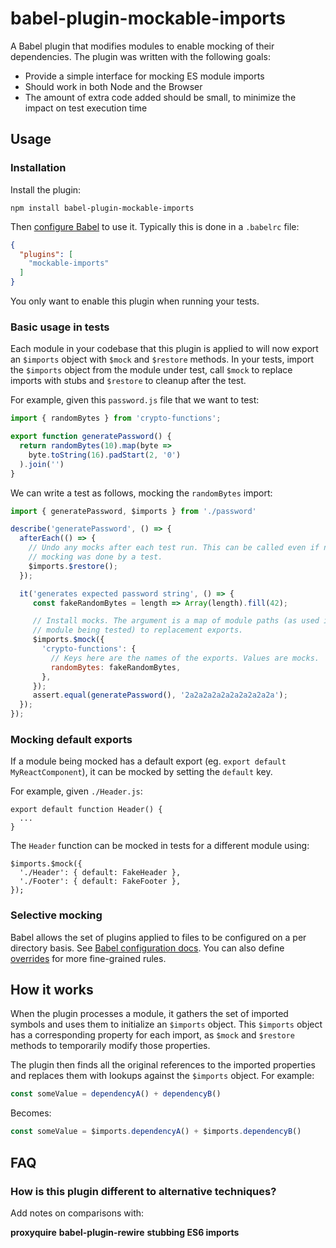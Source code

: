 # babel-plugin-mockable-imports

A Babel plugin that modifies modules to enable mocking of their dependencies. The plugin was written with the following goals:

- Provide a simple interface for mocking ES module imports
- Should work in both Node and the Browser
- The amount of extra code added should be small, to minimize the impact on
  test execution time

## Usage

### Installation

Install the plugin:

```
npm install babel-plugin-mockable-imports
```

Then [configure Babel](https://babeljs.io/docs/en/config-files) to use it.
Typically this is done in a `.babelrc` file:

```json
{
  "plugins": [
    "mockable-imports"
  ]
}
```

You only want to enable this plugin when running your tests.

<!-- TODO: Note how to enable this plugin in tests only. !-->

### Basic usage in tests

Each module in your codebase that this plugin is applied to will now export an
`$imports` object with `$mock` and `$restore` methods. In your tests, import
the `$imports` object from the module under test, call `$mock` to replace
imports with stubs and `$restore` to cleanup after the test.

For example, given this `password.js` file that we want to test:

```js
import { randomBytes } from 'crypto-functions';

export function generatePassword() {
  return randomBytes(10).map(byte =>
    byte.toString(16).padStart(2, '0')
  ).join('')
}
```

We can write a test as follows, mocking the `randomBytes` import:

```js
import { generatePassword, $imports } from './password'

describe('generatePassword', () => {
  afterEach(() => {
    // Undo any mocks after each test run. This can be called even if no
    // mocking was done by a test.
    $imports.$restore();
  });

  it('generates expected password string', () => {
     const fakeRandomBytes = length => Array(length).fill(42);

     // Install mocks. The argument is a map of module paths (as used in the
     // module being tested) to replacement exports.
     $imports.$mock({
       'crypto-functions': {
         // Keys here are the names of the exports. Values are mocks.
         randomBytes: fakeRandomBytes,
       },
     });
     assert.equal(generatePassword(), '2a2a2a2a2a2a2a2a2a2a');
  });
});
```

### Mocking default exports

If a module being mocked has a default export (eg. `export default MyReactComponent`),
it can be mocked by setting the `default` key.

For example, given `./Header.js`:

```
export default function Header() {
  ...
}
```

The `Header` function can be mocked in tests for a different module using:

```
$imports.$mock({
  './Header': { default: FakeHeader },
  './Footer': { default: FakeFooter },
});
```

### Selective mocking

Babel allows the set of plugins applied to files to be configured on a per directory basis. See [Babel configuration docs](https://babeljs.io/docs/en/options#overrides). You can also define [overrides](https://babeljs.io/docs/en/options#overrides) for more fine-grained rules.

## How it works

When the plugin processes a module, it gathers the set of imported symbols and uses them to initialize an `$imports` object. This `$imports` object has a corresponding property for each import, as `$mock` and `$restore` methods to temporarily modify those properties.


The plugin then finds all the original references to the imported properties and replaces them with lookups against the `$imports` object. For example:

```js
const someValue = dependencyA() + dependencyB()
```

Becomes:

```js
const someValue = $imports.dependencyA() + $imports.dependencyB()
```


## FAQ

### How is this plugin different to alternative techniques?

Add notes on comparisons with:

**proxyquire**
**babel-plugin-rewire**
**stubbing ES6 imports**
